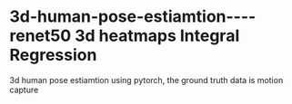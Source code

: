 # 3d-human-pose-estiamtion----renet50 3d heatmaps Integral Regression
3d human pose estiamtion using pytorch, the ground truth data is motion capture
